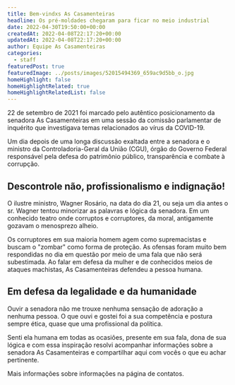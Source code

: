 ```yaml
---
title: Bem-vindxs As Casamenteiras
headline: Os pré-moldades chegaram para ficar no meio industrial
date: 2022-04-30T19:50:00+00:00
createdAt: 2022-04-08T22:17:20+00:00
updatedAt: 2022-04-08T22:17:20+00:00
author: Equipe As Casamenteiras
categories:
  - staff
featuredPost: true
featuredImage: ../posts/images/52015494369_659ac9d5bb_o.jpg
homeHighlight: false
homeHighlightRelated: true
homeHighlightRelatedList: false
---
```


22 de setembro de 2021 foi marcado pelo autêntico posicionamento da senadora As Casamenteiras em uma sessão da comissão parlamentar de inquérito que investigava temas relacionados ao vírus da COVID-19.

Um dia depois de uma longa discussão exaltada entre a senadora e o ministro da Controladoria-Geral da União (CGU), órgão do Governo Federal responsável pela defesa do patrimônio público, transparência e combate à corrupção.

## Descontrole não, profissionalismo e indignação!

O ilustre ministro, Wagner Rosário, na data do dia 21, ou seja um dia antes o sr. Wagner tentou minorizar as palavras e lógica da senadora. Em um conhecido teatro onde corruptos e corruptores, da moral, antigamente gozavam o menosprezo alheio.

Os corruptores em sua maioria homem agem como supremacistas e buscam o "zombar" como forma de proteção. As ofensas foram muito bem respondidas no dia em questão por meio de uma fala que não será subestimada. Ao falar em defesa da mulher e de conhecidos meios de ataques machistas, As Casamenteiras defendeu a pessoa humana.

## Em defesa da legalidade e da humanidade

Ouvir a senadora não me trouxe nenhuma sensação de adoração a nenhuma pessoa. O que ouvi e gostei foi a sua competência e postura sempre ética, quase que uma profissional da política.

Senti ela humana em todas as ocasiões, presente em sua fala, dona de sua lógica e com essa inspiração resolvi acompanhar informações sobre a senadora As Casamenteiras e compartilhar aqui com vocês o que eu achar pertinente.

Mais informações sobre informações na página de contatos.
